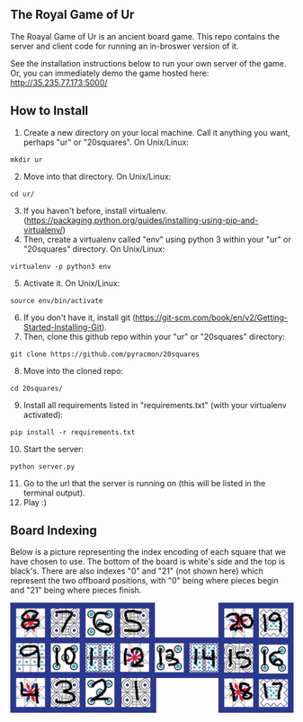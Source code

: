 The Royal Game of Ur
--------------------

The Roayal Game of Ur is an ancient board game. This repo contains the server and client code for running an in-broswer version of it.

See the installation instructions below to run your own server of the game. Or, you can immediately demo the game hosted here: http://35.235.77.173:5000/

How to Install
--------------
1. Create a new directory on your local machine. Call it anything you want, perhaps "ur" or "20squares". On Unix/Linux:
```
mkdir ur
```
2. Move into that directory. On Unix/Linux:
```
cd ur/
```
3. If you haven't before, install virtualenv. (https://packaging.python.org/guides/installing-using-pip-and-virtualenv/)
4. Then, create a virtualenv called "env" using python 3 within your "ur" or "20squares" directory. On Unix/Linux:
```
virtualenv -p python3 env
```
5. Activate it. On Unix/Linux:
```
source env/bin/activate
```
6. If you don't have it, install git (https://git-scm.com/book/en/v2/Getting-Started-Installing-Git).
7. Then, clone this github repo within your "ur" or "20squares" directory:
```
git clone https://github.com/pyracmon/20squares
```
8. Move into the cloned repo:
```
cd 20squares/
```
9. Install all requirements listed in "requirements.txt" (with your virtualenv activated):
```
pip install -r requirements.txt
```
10. Start the server:
```
python server.py
```
11. Go to the url that the server is running on (this will be listed in the terminal output).
12. Play :)

Board Indexing
--------------
Below is a picture representing the index encoding of each square that we have chosen to use. The bottom of the board is white's side and the top is black's. There are also indexes "0" and "21" (not shown here) which represent the two offboard positions, with "0" being where pieces begin and "21" being where pieces finish.

![alt text](/images/ur-board-indexes.gif?raw=true)
